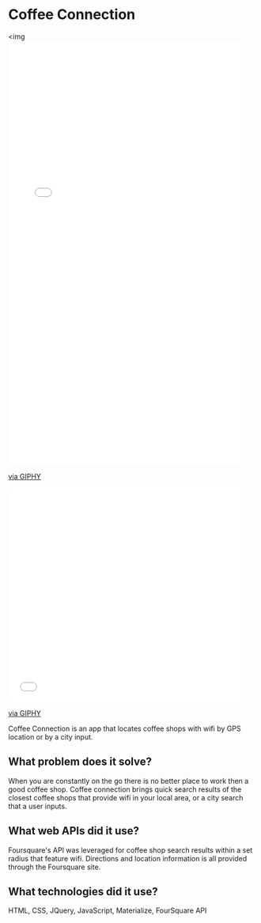 # Coffee Connection

<img <iframe src="//giphy.com/embed/3oI9JxiwUrVtCUrhgQ" width="480" height="859" frameBorder="0" class="giphy-embed" allowFullScreen></iframe><p><a href="http://giphy.com/gifs/3oI9JxiwUrVtCUrhgQ">via GIPHY</a></p>

<iframe src="//giphy.com/embed/l3vRkUrlOINEbWzhS" width="480" height="434" frameBorder="0" class="giphy-embed" allowFullScreen></iframe><p><a href="http://giphy.com/gifs/l3vRkUrlOINEbWzhS">via GIPHY</a></p>

Coffee Connection is an app that locates coffee shops with wifi by GPS location or by a city input.

## What problem does it solve?
When you are constantly on the go there is no better place to work then a good coffee shop.  Coffee connection brings quick search results of the closest coffee shops that provide wifi in your local area, or a city search that a user inputs.  

## What web APIs did it use?
Foursquare's API was leveraged for coffee shop search results within a set radius that feature wifi.  Directions and location information is all provided through the Foursquare site.

## What technologies did it use?
HTML, CSS, JQuery, JavaScript, Materialize, FourSquare API
